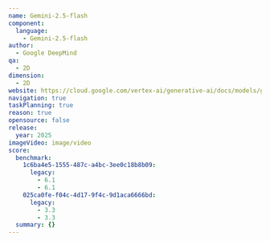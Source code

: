 ```yaml
---
name: Gemini-2.5-flash
component:
  language:
    - Gemini-2.5-flash
author:
  - Google DeepMind
qa:
  - 2D
dimension:
  - 2D
website: https://cloud.google.com/vertex-ai/generative-ai/docs/models/gemini/2-5-flash
navigation: true
taskPlanning: true
reason: true
opensource: false
release:
  year: 2025
imageVideo: image/video
score:
  benchmark:
    1c6ba4e5-1555-487c-a4bc-3ee0c18b8b09:
      legacy:
        - 6.1
        - 6.1
    025ca0fe-f04c-4d17-9f4c-9d1aca6666bd:
      legacy:
        - 3.3
        - 3.3
  summary: {}
---
```

